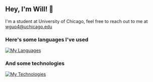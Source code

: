 ## Hey, I'm Will! 👋

I'm a student at University of Chicago, feel free to reach out to me at wguo4@uchicago.edu

### Here's some languages I've used
[![My Languages](https://skillicons.dev/icons?i=cpp,python,ts,js,java,cs)](https://skillicons.dev)

### And some technologies
[![My Technologies](https://skillicons.dev/icons?i=react,next,postgres,prisma,nodejs,linux,git,gcp,aws,docker,gatsby)](https://skillicons.dev)


